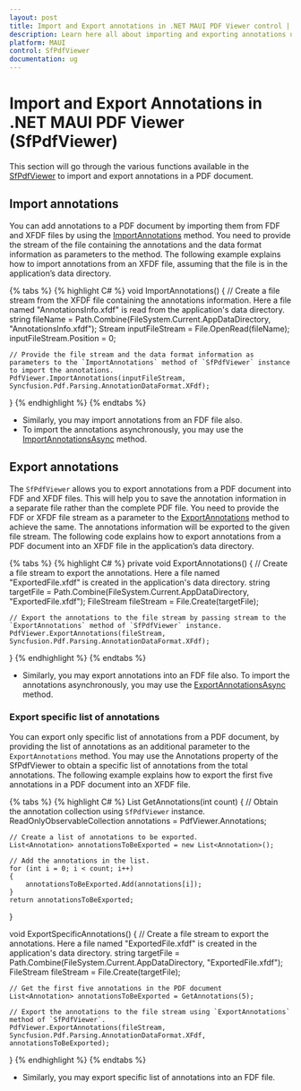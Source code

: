 ```yaml
---
layout: post
title: Import and Export annotations in .NET MAUI PDF Viewer control | Syncfusion
description: Learn here all about importing and exporting annotations using Syncfusion .NET MAUI PDF Viewer (SfPdfViewer) control.
platform: MAUI
control: SfPdfViewer
documentation: ug
---
```


# Import and Export Annotations in .NET MAUI PDF Viewer (SfPdfViewer)

This section will go through the various functions available in the [SfPdfViewer](https://help.syncfusion.com/cr/maui/Syncfusion.Maui.PdfViewer.SfPdfViewer.html) to import and export annotations in a PDF document.

## Import annotations

You can add annotations to a PDF document by importing them from FDF and XFDF files by using the [ImportAnnotations](https://help.syncfusion.com/cr/maui/Syncfusion.Maui.PdfViewer.SfPdfViewer.html#Syncfusion_Maui_PdfViewer_SfPdfViewer_ImportAnnotations_System_IO_Stream_Syncfusion_Pdf_Parsing_AnnotationDataFormat_) method. You need to provide the stream of the file containing the annotations and the data format information as parameters to the method. The following example explains how to import annotations from an XFDF file, assuming that the file is in the application’s data directory. 

{% tabs %}
{% highlight C# %}
void ImportAnnotations()
{
    // Create a file stream from the XFDF file containing the annotations information. Here a file named "AnnotationsInfo.xfdf" is read from the application's data directory.
    string fileName = Path.Combine(FileSystem.Current.AppDataDirectory, "AnnotationsInfo.xfdf");
    Stream inputFileStream = File.OpenRead(fileName);
    inputFileStream.Position = 0;
    
    // Provide the file stream and the data format information as parameters to the `ImportAnnotations` method of `SfPdfViewer` instance to import the annotations.
    PdfViewer.ImportAnnotations(inputFileStream, Syncfusion.Pdf.Parsing.AnnotationDataFormat.XFdf);
}
{% endhighlight %}
{% endtabs %}

* Similarly, you may import annotations from an FDF file also.
* To import the annotations asynchronously, you may use the [ImportAnnotationsAsync](https://help.syncfusion.com/cr/maui/Syncfusion.Maui.PdfViewer.SfPdfViewer.html#Syncfusion_Maui_PdfViewer_SfPdfViewer_ImportAnnotationsAsync_System_IO_Stream_Syncfusion_Pdf_Parsing_AnnotationDataFormat_System_Threading_CancellationToken_) method.

## Export annotations

The `SfPdfViewer` allows you to export annotations from a PDF document into FDF and XFDF files. This will help you to save the annotation information in a separate file rather than the complete PDF file. You need to provide the FDF or XFDF file stream as a parameter to the [ExportAnnotations](https://help.syncfusion.com/cr/maui/Syncfusion.Maui.PdfViewer.SfPdfViewer.html#Syncfusion_Maui_PdfViewer_SfPdfViewer_ExportAnnotations_System_IO_Stream_Syncfusion_Pdf_Parsing_AnnotationDataFormat_System_Collections_Generic_List_Syncfusion_Maui_PdfViewer_Annotation__) method to achieve the same. The annotations information will be exported to the given file stream. The following code explains how to export annotations from a PDF document into an XFDF file in the application’s data directory.

{% tabs %}
{% highlight C# %}
private void ExportAnnotations()
{
    // Create a file stream to export the annotations. Here a file named "ExportedFile.xfdf" is created in the application's data directory.
    string targetFile = Path.Combine(FileSystem.Current.AppDataDirectory, "ExportedFile.xfdf");
    FileStream fileStream = File.Create(targetFile);

    // Export the annotations to the file stream by passing stream to the `ExportAnnotations` method of `SfPdfViewer` instance.
    PdfViewer.ExportAnnotations(fileStream, Syncfusion.Pdf.Parsing.AnnotationDataFormat.XFdf);
}
{% endhighlight %}
{% endtabs %}

* Similarly, you may export annotations into an FDF file also. To import the annotations asynchronously, you may use the [ExportAnnotationsAsync](https://help.syncfusion.com/cr/maui/Syncfusion.Maui.PdfViewer.SfPdfViewer.html#Syncfusion_Maui_PdfViewer_SfPdfViewer_ExportAnnotationsAsync_System_IO_Stream_Syncfusion_Pdf_Parsing_AnnotationDataFormat_System_Collections_Generic_List_Syncfusion_Maui_PdfViewer_Annotation__System_Threading_CancellationToken_) method.

### Export specific list of annotations

You can export only specific list of annotations from a PDF document, by providing the list of annotations as an additional parameter to the `ExportAnnotations` method. You may use the Annotations property of the SfPdfViewer to obtain a specific list of annotations from the total annotations. The following example explains how to export the first five annotations in a PDF document into an XFDF file.

{% tabs %}
{% highlight C# %}
List<Annotation> GetAnnotations(int count)
{
    // Obtain the annotation collection using `SfPdfViewer` instance.
    ReadOnlyObservableCollection<Annotation> annotations = PdfViewer.Annotations;

    // Create a list of annotations to be exported.
    List<Annotation> annotationsToBeExported = new List<Annotation>();

    // Add the annotations in the list.
    for (int i = 0; i < count; i++)
    {
        annotationsToBeExported.Add(annotations[i]);
    }
    return annotationsToBeExported;
}

void ExportSpecificAnnotations()
{
    // Create a file stream to export the annotations. Here a file named "ExportedFile.xfdf" is created in the application's data directory.
    string targetFile = Path.Combine(FileSystem.Current.AppDataDirectory, "ExportedFile.xfdf");
    FileStream fileStream = File.Create(targetFile);

    // Get the first five annotations in the PDF document
    List<Annotation> annotationsToBeExported = GetAnnotations(5);

    // Export the annotations to the file stream using `ExportAnnotations` method of `SfPdfViewer`.
    PdfViewer.ExportAnnotations(fileStream, Syncfusion.Pdf.Parsing.AnnotationDataFormat.XFdf, annotationsToBeExported);
}
{% endhighlight %}
{% endtabs %}

* Similarly, you may export specific list of annotations into an FDF file.
